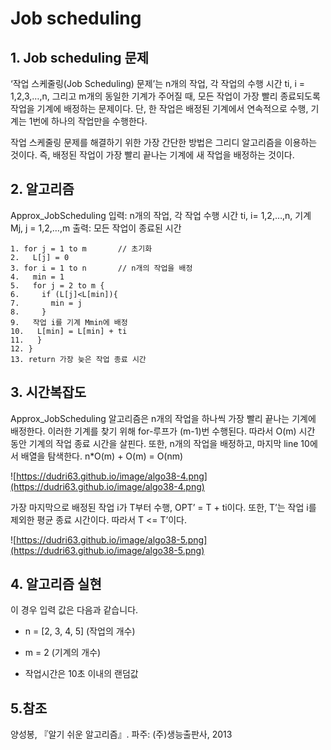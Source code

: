 # Job scheduling



## 1. Job scheduling 문제

‘작업 스케줄링(Job Scheduling) 문제’는 n개의 작업, 각 작업의 수행 시간 ti, i = 1,2,3,…,n, 그리고 m개의 동일한 기계가 주어질 때, 모든 작업이 가장 빨리 종료되도록 작업을 기계에 배정하는 문제이다. 단, 한 작업은 배정된 기계에서 연속적으로 수행, 기계는 1번에 하나의 작업만을 수행한다.

작업 스케줄링 문제를 해결하기 위한 가장 간단한 방법은 그리디 알고리즘을 이용하는 것이다.
즉, 배정된 작업이 가장 빨리 끝나는 기계에 새 작업을 배정하는 것이다.



## 2. 알고리즘

Approx_JobScheduling
입력: n개의 작업, 각 작업 수행 시간 ti, i= 1,2,…,n, 기계 Mj, j = 1,2,…,m
출력: 모든 작업이 종료된 시간

```
1. for j = 1 to m		// 초기화
2.   L[j] = 0
3. for i = 1 to n		// n개의 작업을 배정
4.   min = 1		
5.   for j = 2 to m {	
6.     if (L[j]<L[min]){
7.       min = j
8.     }
9.   작업 i를 기계 Mmin에 배정
10.   L[min] = L[min] + ti
11.   }
12. }
13. return 가장 늦은 작업 종료 시간
```



## 3. 시간복잡도

Approx_JobScheduling 알고리즘은 n개의 작업을 하나씩 가장 빨리 끝나는 기계에 배정한다.
이러한 기계를 찾기 위해 for-루프가 (m-1)번 수행된다.
따라서 O(m) 시간 동안 기계의 작업 종료 시간을 살핀다.
또한, n개의 작업을 배정하고, 마지막 line 10에서 배열을 탐색한다.
n*O(m) + O(m) = O(nm)

![https://dudri63.github.io/image/algo38-4.png](https://dudri63.github.io/image/algo38-4.png)

가장 마지막으로 배정된 작업 i가 T부터 수행, OPT’ = T + ti이다.
또한, T’는 작업 i를 제외한 평균 종료 시간이다.
따라서 T <= T’이다.

![https://dudri63.github.io/image/algo38-5.png](https://dudri63.github.io/image/algo38-5.png)



## 4. 알고리즘 실현

이 경우 입력 값은 다음과 같습니다.

* n = [2, 3, 4, 5] (작업의 개수)

* m = 2  (기계의 개수)

* 작업시간은 10초 이내의 랜덤값














## 5.참조 

양성봉, 『알기 쉬운 알고리즘』. 파주: (주)생능출판사, 2013







        
        


